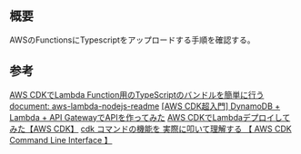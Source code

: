 ## 概要

AWSのFunctionsにTypescriptをアップロードする手順を確認する。

## 参考

[AWS CDKでLambda Function用のTypeScriptのバンドルを簡単に行う](https://dev.classmethod.jp/articles/easy-bundle-ts-for-lambda/)
[document: aws-lambda-nodejs-readme](https://docs.aws.amazon.com/cdk/api/latest/docs/aws-lambda-nodejs-readme.html)
[[AWS CDK超入門] DynamoDB + Lambda + API GatewayでAPIを作ってみた](https://dev.classmethod.jp/articles/aws-cdk-101-typescript/)
[AWS CDKでLambdaデプロイしてみた【AWS CDK】](https://qiita.com/KsntsTt/items/4824bacf80d2f500f837)
[cdk コマンドの機能を 実際に叩いて理解する 【 AWS CDK Command Line Interface 】](https://dev.classmethod.jp/articles/aws-cdk-command-line-interface/)
